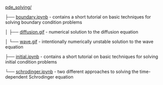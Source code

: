 [pde_solving/](pde_solving)

├── [boundary.ipynb](pde_solving/boundary.ipynb) - contains a short tutorial on basic techniques for solving boundary condition problems

│   ├── [diffusion.gif](pde_solving/diffusion.gif) - numerical solution to the diffusion equation

│   └── [wave.gif](pde_solving/wave.gif) - intentionally numerically unstable solution to the wave equation

├── [initial.ipynb](pde_solving/initial.ipynb) - contains a short tutorial on basic techniques for solving initial condition problems

└── [schrodinger.ipynb](pde_solving/schrodinger.ipynb) - two different approaches to solving the time-dependent Schrodinger equation
